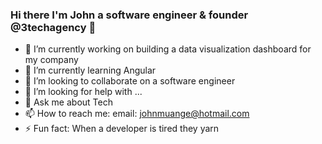 ### Hi there I'm John a software engineer & founder @3techagency 👋


- 🔭 I’m currently working on building a data visualization dashboard for my company
- 🌱 I’m currently learning Angular
- 👯 I’m looking to collaborate on a software engineer
- 🤔 I’m looking for help with ...
- 💬 Ask me about Tech
- 📫 How to reach me: email: johnmuange@hotmail.com 
- ⚡ Fun fact: When a developer is tired they yarn

